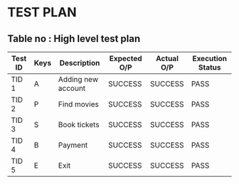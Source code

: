 
# TEST PLAN

## Table no : High level test plan

| **Test ID** | **Keys**|**Description**    |**Expected O/P** | **Actual O/P** | Execution Status |
|-------------|---------|----------------   |-----------------|----------------|------------------|
|  TID 1      |A        | Adding new account| SUCCESS         | SUCCESS        | PASS	       |
|  TID 2      |P        | Find movies       | SUCCESS         | SUCCESS        | PASS	       |
|  TID 3      |S        | Book tickets      | SUCCESS         | SUCCESS        | PASS	       |
|  TID 4      |B        | Payment           | SUCCESS         | SUCCESS        | PASS	       |
|  TID 5      |E        | Exit              | SUCCESS         | SUCCESS        | PASS	       |